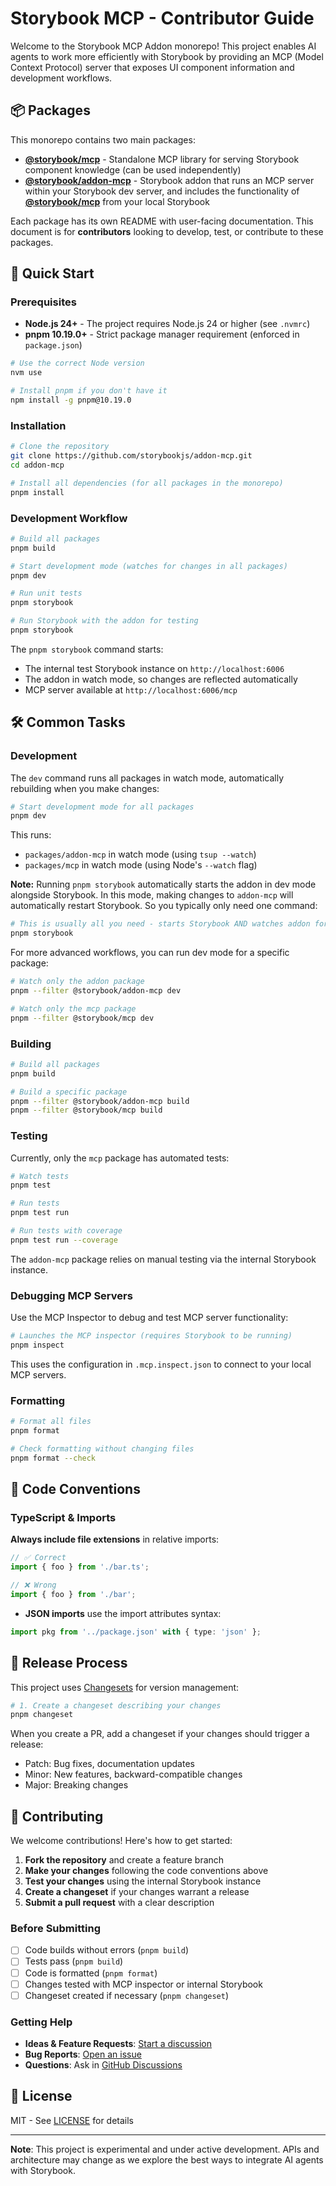 # Storybook MCP - Contributor Guide

Welcome to the Storybook MCP Addon monorepo! This project enables AI agents to work more efficiently with Storybook by providing an MCP (Model Context Protocol) server that exposes UI component information and development workflows.

## 📦 Packages

This monorepo contains two main packages:

- **[@storybook/mcp](./packages/mcp)** - Standalone MCP library for serving Storybook component knowledge (can be used independently)
- **[@storybook/addon-mcp](./packages/addon-mcp)** - Storybook addon that runs an MCP server within your Storybook dev server, and includes the functionality of **[@storybook/mcp](./packages/mcp)** from your local Storybook

Each package has its own README with user-facing documentation. This document is for **contributors** looking to develop, test, or contribute to these packages.

## 🚀 Quick Start

### Prerequisites

- **Node.js 24+** - The project requires Node.js 24 or higher (see `.nvmrc`)
- **pnpm 10.19.0+** - Strict package manager requirement (enforced in `package.json`)

```bash
# Use the correct Node version
nvm use

# Install pnpm if you don't have it
npm install -g pnpm@10.19.0
```

### Installation

```bash
# Clone the repository
git clone https://github.com/storybookjs/addon-mcp.git
cd addon-mcp

# Install all dependencies (for all packages in the monorepo)
pnpm install
```

### Development Workflow

```bash
# Build all packages
pnpm build

# Start development mode (watches for changes in all packages)
pnpm dev

# Run unit tests
pnpm storybook

# Run Storybook with the addon for testing
pnpm storybook
```

The `pnpm storybook` command starts:

- The internal test Storybook instance on `http://localhost:6006`
- The addon in watch mode, so changes are reflected automatically
- MCP server available at `http://localhost:6006/mcp`

## 🛠️ Common Tasks

### Development

The `dev` command runs all packages in watch mode, automatically rebuilding when you make changes:

```bash
# Start development mode for all packages
pnpm dev
```

This runs:

- `packages/addon-mcp` in watch mode (using `tsup --watch`)
- `packages/mcp` in watch mode (using Node's `--watch` flag)

**Note:** Running `pnpm storybook` automatically starts the addon in dev mode alongside Storybook. In this mode, making changes to `addon-mcp` will automatically restart Storybook. So you typically only need one command:

```bash
# This is usually all you need - starts Storybook AND watches addon for changes
pnpm storybook
```

For more advanced workflows, you can run dev mode for a specific package:

```bash
# Watch only the addon package
pnpm --filter @storybook/addon-mcp dev

# Watch only the mcp package
pnpm --filter @storybook/mcp dev
```

### Building

```bash
# Build all packages
pnpm build

# Build a specific package
pnpm --filter @storybook/addon-mcp build
pnpm --filter @storybook/mcp build
```

### Testing

Currently, only the `mcp` package has automated tests:

```bash
# Watch tests
pnpm test

# Run tests
pnpm test run

# Run tests with coverage
pnpm test run --coverage
```

The `addon-mcp` package relies on manual testing via the internal Storybook instance.

### Debugging MCP Servers

Use the MCP Inspector to debug and test MCP server functionality:

```bash
# Launches the MCP inspector (requires Storybook to be running)
pnpm inspect
```

This uses the configuration in `.mcp.inspect.json` to connect to your local MCP servers.

### Formatting

```bash
# Format all files
pnpm format

# Check formatting without changing files
pnpm format --check
```

## 📝 Code Conventions

### TypeScript & Imports

**Always include file extensions** in relative imports:

```typescript
// ✅ Correct
import { foo } from './bar.ts';

// ❌ Wrong
import { foo } from './bar';
```

- **JSON imports** use the import attributes syntax:

```typescript
import pkg from '../package.json' with { type: 'json' };
```

## 🚢 Release Process

This project uses [Changesets](https://github.com/changesets/changesets) for version management:

```bash
# 1. Create a changeset describing your changes
pnpm changeset
```

When you create a PR, add a changeset if your changes should trigger a release:

- Patch: Bug fixes, documentation updates
- Minor: New features, backward-compatible changes
- Major: Breaking changes

## 🤝 Contributing

We welcome contributions! Here's how to get started:

1. **Fork the repository** and create a feature branch
2. **Make your changes** following the code conventions above
3. **Test your changes** using the internal Storybook instance
4. **Create a changeset** if your changes warrant a release
5. **Submit a pull request** with a clear description

### Before Submitting

- [ ] Code builds without errors (`pnpm build`)
- [ ] Tests pass (`pnpm build`)
- [ ] Code is formatted (`pnpm format`)
- [ ] Changes tested with MCP inspector or internal Storybook
- [ ] Changeset created if necessary (`pnpm changeset`)

### Getting Help

- **Ideas & Feature Requests**: [Start a discussion](https://github.com/storybookjs/addon-mcp/discussions/new?category=ideas)
- **Bug Reports**: [Open an issue](https://github.com/storybookjs/addon-mcp/issues/new)
- **Questions**: Ask in [GitHub Discussions](https://github.com/storybookjs/addon-mcp/discussions)

## 📄 License

MIT - See [LICENSE](./LICENSE) for details

---

**Note**: This project is experimental and under active development. APIs and architecture may change as we explore the best ways to integrate AI agents with Storybook.
